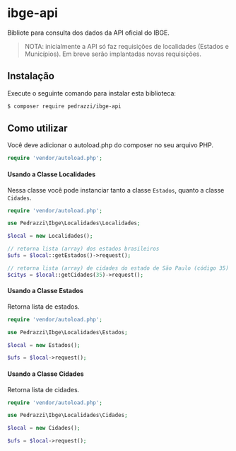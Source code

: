 # ibge-api

Bibliote para consulta dos dados da API oficial do IBGE.

>NOTA: inicialmente a API só faz requisições de localidades (Estados e Municípios).
Em breve serão implantadas novas requisições.

## Instalação

Execute o seguinte comando para instalar esta biblioteca:

```bash
$ composer require pedrazzi/ibge-api
```

## Como utilizar

Você deve adicionar o autoload.php do composer no seu arquivo PHP.

```php
require 'vendor/autoload.php';
```

#### Usando a Classe Localidades
Nessa classe você pode instanciar tanto a classe `Estados`, quanto a classe `Cidades`.
```php
require 'vendor/autoload.php';

use Pedrazzi\Ibge\Localidades\Localidades;

$local = new Localidades();

// retorna lista (array) dos estados brasileiros
$ufs = $local::getEstados()->request(); 

// retorna lista (array) de cidades do estado de São Paulo (código 35)
$citys = $local::getCidades(35)->request(); 
```

#### Usando a Classe Estados
Retorna lista de estados.
```php
require 'vendor/autoload.php';

use Pedrazzi\Ibge\Localidades\Estados;

$local = new Estados();

$ufs = $local->request(); 
```

#### Usando a Classe Cidades
Retorna lista de cidades.
```php
require 'vendor/autoload.php';

use Pedrazzi\Ibge\Localidades\Cidades;

$local = new Cidades();

$ufs = $local->request(); 
```